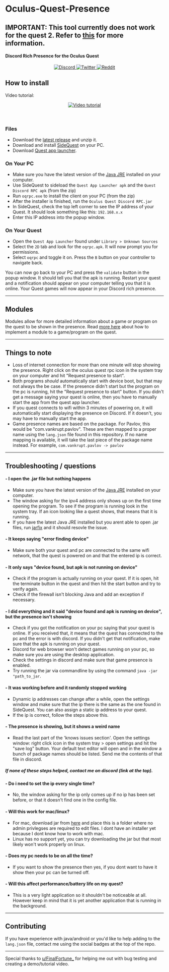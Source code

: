 
# Oculus-Quest-Presence

## IMPORTANT: This tool currently does not work for the quest 2. Refer to <a href="https://github.com/madmagic007/Oculus-Quest-Presence/issues/24">this</a> for more information.
#### Discord Rich Presence for the Oculus Quest

<p align="center">
   <a href="https://discordapp.com/users/401795293797941290/">
   <img src="https://img.shields.io/badge/Discord-%232C2F33.svg?logo=discord" alt="Discord">
   </a>
   <a href="https://twitter.com/madmagic5">
   <img src="https://img.shields.io/badge/Twitter-%23657786.svg?logo=twitter" alt="Twitter">
   </a>
   <a href="https://www.reddit.com/user/madmagic008/">
   <img src="https://img.shields.io/badge/Reddit-%23cee3f8.svg?logo=reddit" alt="Reddit">
   </a>
</p>

## How to install

Video tutorial:
<div align="center">
  <a href="https://www.youtube.com/watch?v=omhujeBPCIU"><img src="https://img.youtube.com/vi/omhujeBPCIU/maxresdefault.jpg" alt="Video tutorial"></a>
</div>
<br/><br/>

### Files
- Download the <a href="https://github.com/madmagic007/Oculus-Quest-Presence/releases" target="_blank">latest release</a> and unzip it.
- Download and install <a href="https://sidequestvr.com/#/download" target="_blank">SideQuest</a> on your PC.
- Download <a href="https://github.com/tverona1/QuestAppLauncher/releases" target="_blank">Quest app launcher</a>.

### On Your PC
- Make sure you have the latest version of the <a href="https://www.java.com/en/download/win10.jsp" target="_blank">Java JRE</a> installed on your computer.
- Use SideQuest to sideload the `Quest App Launcher apk` and the `Quest Discord RPC apk` (from the zip)
- Run `oqrpc.exe` to install the client on your PC (from the zip)
- After the installer is finished, run the `Oculus Quest Discord RPC.jar`
- In SideQuest, check the top left corner to see the IP address of your Quest. It should look something like this: `192.168.x.x`
- Enter this IP address into the popup window.

### On Your Quest
- Open the `Quest App Launcher` found under `Library > Unknown Sources`
- Select the `2D` tab and look for the `oqrpc.apk`. It will now prompt you for permissions.
- Select `oqrpc` and toggle it on. Press the `B` button on your controller to navigate back.

You can now go back to your PC and press the `validate` button in the popup window. It should tell you that the apk is running. Restart your quest and a notification should appear on your computer telling you that it is online. Your Quest games will now appear in your Discord rich presence.

---

## Modules

Modules allow for more detailed information about a game or program on the quest to be shown in the presence.
Read <a href="https://github.com/madmagic007/Oculus-Quest-Presence/wiki/Modules" target="_blank">more here</a> about how to implement a module to a game/program on the quest.

---

## Things to note

- Loss of internet connection for more than one minute will stop showing the presence. Right click on the oculus quest rpc icon in the system tray on your computer and hit "Request presence to start".
- Both programs *should* automatically start with device boot, but that may not always the be case. If the presence didn't start but the program on the pc is running, hit the "Request presence to start" button. If you didn't get a message saying your quest is online, then you have to manually start the app from the quest app launcher.
- If you quest connects to wifi within 3 minutes of powering on, it will automatically start displaying the presence on Discord. If it doesn't, you may have to manually start the app.
- Game presence names are based on the package. For Pavlov, this would be "com.vankrupt.pavlov". These are then mapped to a proper name using the `lang.json` file found in this repository. If no name mapping is available, it will take the last piece of the package name instead. For example, `com.vankrupt.pavlov -> pavlov`

---

## Troubleshooting / questions

#### - I open the .jar file but nothing happens
- Make sure you have the latest version of the <a href="https://www.java.com/en/download/win10.jsp" target="_blank">Java JRE</a> installed on your computer.
- The window asking for the ipv4 address only shows up on the first time opening the program. To see if the program is running look in the system tray. If an icon looking like a quest shows, that means that it is running.
- If you have the latest Java JRE installed but you arent able to open .jar files, run <a href="https://johann.loefflmann.net/en/software/jarfix/index.html" target="_blank">jarfix</a> and it should resovle the issue.

#### - It keeps saying "error finding device"
- Make sure both your quest and pc are connected to the same wifi network, that the quest is powered on and that the entered ip is correct.

#### - It only says "device found, but apk is not running on device"
- Check if the program is actually running on your quest. If it is open, hit the terminate button in the quest and then hit the start button and try to verify again.
- Check if the firewall isn't blocking Java and add an exception if necessary.

#### - I did everything and it said "device found and apk is running on device", but the presence isn't showing
- Check if you got the notification on your pc saying that your quest is online. If you received that, it means that the quest has connected to the pc and the error is with discord. If you didn't get that notification, make sure that the apk is running on your quest.
- Discord for web browser won't detect games running on your pc, so make sure you are using the desktop application.
- Check the settings in discord and make sure that game presence is enabled.
- Try running the jar via commandline by using the command `java -jar "path_to_jar`.

#### - It was working before and it randomly stopped working
- Dynamic ip addresses can change after a while, open the settings window and make sure that the ip there is the same as the one found in SideQuest. You can also assign a static ip address to your quest.
- If the ip is correct, follow the steps above this.

#### - The presence is showing, but it shows a weird name
- Read the last part of the 'knows issues section'. Open the settings window: right click icon in the system tray > open settings and hit the "save log" button. Your default text editor will open and in the window a bunch of package names should be listed. Send me the contents of that file in discord.
##### If none of these steps helped, contact me on discord (link at the top).  

#### - Do i need to set the ip every single time?
- No, the window asking for the ip only comes up if no ip has been set before, or that it doesn't find one in the config file. 
#### - Will this work for mac/linux?
- For mac, download jar from <a href="https://github.com/madmagic007/Oculus-Quest-Presence/raw/master/pc/out/artifacts/pc_jar/Oculus%20Quest%20Discord%20RPC.jar">here</a> and place this is a folder where no admin privlegses are required to edit files. I dont have an installer yet because I dont know how to work with mac. 
- Linux has no support yet, you can try downloading the jar but that most likely won't work properly on linux.
#### - Does my pc needs to be on all the time?
- If you want to show the presence then yes, if you dont want to have it show then your pc can be turned off.
#### - Will this affect performance/battery life on my quest?
- This is a very light application so it shouldn't be noticeable at all. However keep in mind that it is yet another application that is running in the background.

---

## Contributing

If you have experience with java/android or you'd like to help adding to the `lang.json` file, contact me using the social badges at the top of the repo. 

---

Special thanks to [u/FinalFortune_](https://www.reddit.com/user/FinalFortune_/) for helping me out with bug testing and creating a demo/tutorial video.
